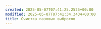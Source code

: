 ```yaml
---
created: 2025-05-07T07:41:25.2525+00:00
modified: 2025-05-07T07:41:34.3434+00:00
title: Очистка газовых выбросов
---
```

